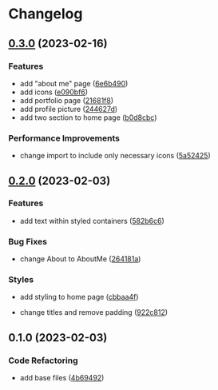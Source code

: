 # Changelog

## [0.3.0](https://github.com/Schrixx/Schrixx-Website/compare/v0.2.0...v0.3.0) (2023-02-16)


### Features

* add "about me" page ([6e6b490](https://github.com/Schrixx/Schrixx-Website/commit/6e6b490a33475814fed8353d1e6fbd71473fd9d3))
* add icons ([e090bf6](https://github.com/Schrixx/Schrixx-Website/commit/e090bf636b4c6be4b877de5e1899b09d7fe5022f))
* add portfolio page ([21681f8](https://github.com/Schrixx/Schrixx-Website/commit/21681f82f966cfb7ea51b1fc36d71e5868cccaf2))
* add profile picture ([244627d](https://github.com/Schrixx/Schrixx-Website/commit/244627d48b640e96de3b79cfd319472bccb39115))
* add two section to home page ([b0d8cbc](https://github.com/Schrixx/Schrixx-Website/commit/b0d8cbcdfa87e71e64443489c4d92da5c98a374c))


### Performance Improvements

* change import to include only necessary icons ([5a52425](https://github.com/Schrixx/Schrixx-Website/commit/5a524250076e5bb47fa10e3109ae7d95eacd13c3))

## [0.2.0](https://github.com/Schrixx/Schrixx-Website/compare/v0.1.0...v0.2.0) (2023-02-03)


### Features

* add text within styled containers ([582b6c6](https://github.com/Schrixx/Schrixx-Website/commit/582b6c6459befeb901349beef17d7fabfdfd9653))


### Bug Fixes

* change About to AboutMe ([264181a](https://github.com/Schrixx/Schrixx-Website/commit/264181a1ee1062b012cc8b2ecb0c1fbeed3d79da))


### Styles

* add styling to home page ([cbbaa4f](https://github.com/Schrixx/Schrixx-Website/commit/cbbaa4f06a6de6d3ec6c976531582a4a6ac867aa))

* change titles and remove padding ([922c812](https://github.com/Schrixx/Schrixx-Website/commit/922c8125014c1daaa5506b6ee0719460c06a2209))

## 0.1.0 (2023-02-03)


### Code Refactoring

* add base files ([4b69492](https://github.com/Schrixx/Schrixx-Website/commit/4b69492db0d2303904e6b3658440ccf660603af1))
